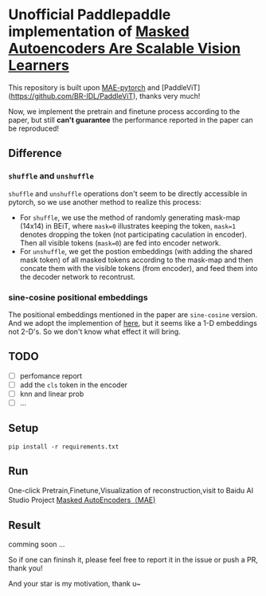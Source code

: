 # Unofficial Paddlepaddle implementation of [Masked Autoencoders Are Scalable Vision Learners](https://arxiv.org/abs/2111.06377)

This repository is built upon [MAE-pytorch](https://github.com/pengzhiliang/MAE-pytorch) and [PaddleViT] (https://github.com/BR-IDL/PaddleViT), thanks very much!


Now, we implement the pretrain and finetune process according to the paper, but still **can't guarantee** the performance reported in the paper can be reproduced! 

## Difference

### `shuffle` and `unshuffle`

`shuffle` and `unshuffle` operations don't seem to be directly accessible in pytorch, so we use another method to realize this process:
+ For `shuffle`, we use the method of randomly generating mask-map (14x14) in BEiT, where `mask=0` illustrates keeping the token, `mask=1` denotes dropping the token (not participating caculation in encoder). Then all visible tokens (`mask=0`) are fed into encoder network.
+ For `unshuffle`, we get the postion embeddings (with adding the shared mask token) of all masked tokens according to the mask-map and then concate them with the visible tokens (from encoder), and feed them into the decoder network to recontrust.

### sine-cosine positional embeddings

The positional embeddings mentioned in the paper are `sine-cosine` version. And we adopt the implemention of [here](https://github.com/jadore801120/attention-is-all-you-need-pytorch/blob/master/transformer/Models.py#L31), but it seems like a 1-D embeddings not 2-D's. So we don't know what effect it will bring.


## TODO
- [ ] perfomance report
- [ ] add the `cls` token in the encoder
- [ ] knn and linear prob
- [ ] ...

## Setup

```
pip install -r requirements.txt
```

## Run
  One-click Pretrain,Finetune,Visualization of reconstruction,visit to Baidu AI Studio Project 
  [Masked AutoEncoders（MAE) ](https://aistudio.baidu.com/aistudio/projectdetail/2798001?contributionType=1) 


## Result
   comming soon ...
 
So if one can fininsh it, please feel free to report it in the issue or push a PR, thank you!

And your star is my motivation, thank u~
